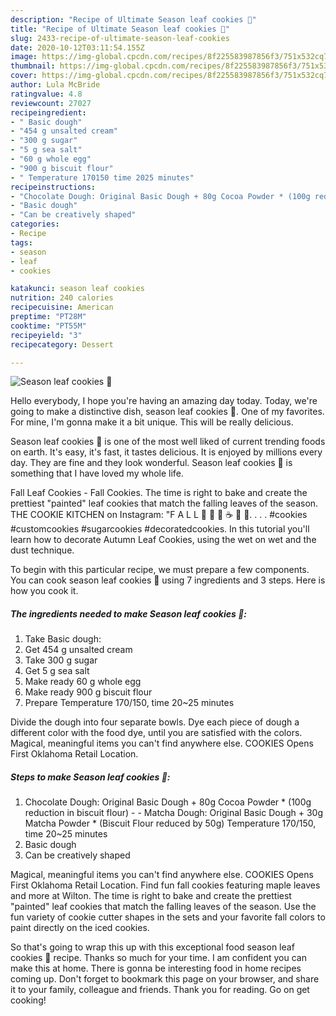 ```yaml
---
description: "Recipe of Ultimate Season leaf cookies 🍁"
title: "Recipe of Ultimate Season leaf cookies 🍁"
slug: 2433-recipe-of-ultimate-season-leaf-cookies
date: 2020-10-12T03:11:54.155Z
image: https://img-global.cpcdn.com/recipes/8f225583987856f3/751x532cq70/season-leaf-cookies-🍁-recipe-main-photo.jpg
thumbnail: https://img-global.cpcdn.com/recipes/8f225583987856f3/751x532cq70/season-leaf-cookies-🍁-recipe-main-photo.jpg
cover: https://img-global.cpcdn.com/recipes/8f225583987856f3/751x532cq70/season-leaf-cookies-🍁-recipe-main-photo.jpg
author: Lula McBride
ratingvalue: 4.8
reviewcount: 27027
recipeingredient:
- " Basic dough"
- "454 g unsalted cream"
- "300 g sugar"
- "5 g sea salt"
- "60 g whole egg"
- "900 g biscuit flour"
- " Temperature 170150 time 2025 minutes"
recipeinstructions:
- "Chocolate Dough: Original Basic Dough + 80g Cocoa Powder * (100g reduction in biscuit flour)  Matcha Dough: Original Basic Dough + 30g Matcha Powder * (Biscuit Flour reduced by 50g) Temperature 170/150, time 20~25 minutes"
- "Basic dough"
- "Can be creatively shaped"
categories:
- Recipe
tags:
- season
- leaf
- cookies

katakunci: season leaf cookies 
nutrition: 240 calories
recipecuisine: American
preptime: "PT28M"
cooktime: "PT55M"
recipeyield: "3"
recipecategory: Dessert

---
```



![Season leaf cookies 🍁](https://img-global.cpcdn.com/recipes/8f225583987856f3/751x532cq70/season-leaf-cookies-🍁-recipe-main-photo.jpg)

Hello everybody, I hope you're having an amazing day today. Today, we're going to make a distinctive dish, season leaf cookies 🍁. One of my favorites. For mine, I'm gonna make it a bit unique. This will be really delicious.

Season leaf cookies 🍁 is one of the most well liked of current trending foods on earth. It's easy, it's fast, it tastes delicious. It is enjoyed by millions every day. They are fine and they look wonderful. Season leaf cookies 🍁 is something that I have loved my whole life.

Fall Leaf Cookies - Fall Cookies. The time is right to bake and create the prettiest &#34;painted&#34; leaf cookies that match the falling leaves of the season. THE COOKIE KITCHEN on Instagram: &#34;F A L L 🍁 💛 🍂 ☕️ 🧥 🧡. . . . #cookies #customcookies #sugarcookies #decoratedcookies. In this tutorial you&#39;ll learn how to decorate Autumn Leaf Cookies, using the wet on wet and the dust technique.


To begin with this particular recipe, we must prepare a few components. You can cook season leaf cookies 🍁 using 7 ingredients and 3 steps. Here is how you cook it.

<!--inarticleads1-->

##### The ingredients needed to make Season leaf cookies 🍁:

1. Take  Basic dough:
1. Get 454 g unsalted cream
1. Take 300 g sugar
1. Get 5 g sea salt
1. Make ready 60 g whole egg
1. Make ready 900 g biscuit flour
1. Prepare  Temperature 170/150, time 20~25 minutes


Divide the dough into four separate bowls. Dye each piece of dough a different color with the food dye, until you are satisfied with the colors. Magical, meaningful items you can&#39;t find anywhere else. COOKIES Opens First Oklahoma Retail Location. 

<!--inarticleads2-->

##### Steps to make Season leaf cookies 🍁:

1. Chocolate Dough: Original Basic Dough + 80g Cocoa Powder * (100g reduction in biscuit flour) -  - Matcha Dough: Original Basic Dough + 30g Matcha Powder * (Biscuit Flour reduced by 50g) Temperature 170/150, time 20~25 minutes
1. Basic dough
1. Can be creatively shaped


Magical, meaningful items you can&#39;t find anywhere else. COOKIES Opens First Oklahoma Retail Location. Find fun fall cookies featuring maple leaves and more at Wilton. The time is right to bake and create the prettiest &#34;painted&#34; leaf cookies that match the falling leaves of the season. Use the fun variety of cookie cutter shapes in the sets and your favorite fall colors to paint directly on the iced cookies. 

So that's going to wrap this up with this exceptional food season leaf cookies 🍁 recipe. Thanks so much for your time. I am confident you can make this at home. There is gonna be interesting food in home recipes coming up. Don't forget to bookmark this page on your browser, and share it to your family, colleague and friends. Thank you for reading. Go on get cooking!
